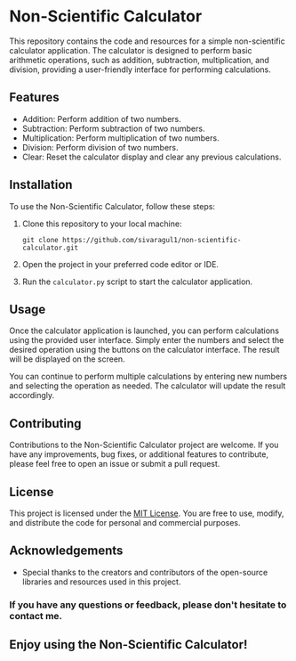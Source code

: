 # Non-Scientific Calculator

This repository contains the code and resources for a simple non-scientific calculator application. The calculator is designed to perform basic arithmetic operations, such as addition, subtraction, multiplication, and division, providing a user-friendly interface for performing calculations.

## Features

- Addition: Perform addition of two numbers.
- Subtraction: Perform subtraction of two numbers.
- Multiplication: Perform multiplication of two numbers.
- Division: Perform division of two numbers.
- Clear: Reset the calculator display and clear any previous calculations.

## Installation

To use the Non-Scientific Calculator, follow these steps:

1. Clone this repository to your local machine:
   ```
   git clone https://github.com/sivaragul1/non-scientific-calculator.git
   ```

2. Open the project in your preferred code editor or IDE.

3. Run the `calculator.py` script to start the calculator application.

## Usage

Once the calculator application is launched, you can perform calculations using the provided user interface. Simply enter the numbers and select the desired operation using the buttons on the calculator interface. The result will be displayed on the screen.

You can continue to perform multiple calculations by entering new numbers and selecting the operation as needed. The calculator will update the result accordingly.

## Contributing

Contributions to the Non-Scientific Calculator project are welcome. If you have any improvements, bug fixes, or additional features to contribute, please feel free to open an issue or submit a pull request.

## License

This project is licensed under the [MIT License](LICENSE). You are free to use, modify, and distribute the code for personal and commercial purposes.

## Acknowledgements

- Special thanks to the creators and contributors of the open-source libraries and resources used in this project.

### If you have any questions or feedback, please don't hesitate to contact me.

## Enjoy using the Non-Scientific Calculator!
